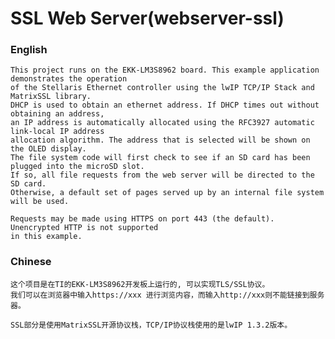 # SSL Web Server(webserver-ssl)

### English

	This project runs on the EKK-LM3S8962 board. This example application demonstrates the operation 
	of the Stellaris Ethernet controller using the lwIP TCP/IP Stack and MatrixSSL library. 
	DHCP is used to obtain an ethernet address. If DHCP times out without obtaining an address, 
	an IP address is automatically allocated using the RFC3927 automatic link-local IP address 
	allocation algorithm. The address that is selected will be shown on the OLED display. 
	The file system code will first check to see if an SD card has been plugged into the microSD slot.
	If so, all file requests from the web server will be directed to the SD card.  
	Otherwise, a default set of pages served up by an internal file system will be used.
	
	Requests may be made using HTTPS on port 443 (the default). Unencrypted HTTP is not supported 
	in this example.


### Chinese

	这个项目是在TI的EKK-LM3S8962开发板上运行的, 可以实现TLS/SSL协议。
	我们可以在浏览器中输入https://xxx 进行浏览内容，而输入http://xxx则不能链接到服务器。
	
	SSL部分是使用MatrixSSL开源协议栈，TCP/IP协议栈使用的是lwIP 1.3.2版本。
	



